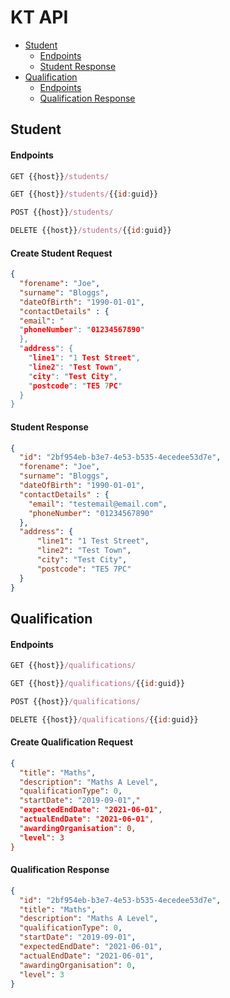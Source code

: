 # KT API

- [Student](#student)
  - [Endpoints](#endpoints-student)
  - [Student Response](#student-request)
- [Qualification](#qualification)
  - [Endpoints](#endpoints-qualification)
  - [Qualification Response](#qualification-response)

## Student

#### Endpoints
```js
GET {{host}}/students/
```
```js
GET {{host}}/students/{{id:guid}}
```
```js
POST {{host}}/students/
```
```js
DELETE {{host}}/students/{{id:guid}}
```

#### Create Student Request
```json
{
  "forename": "Joe",
  "surname": "Bloggs",
  "dateOfBirth": "1990-01-01",
  "contactDetails" : {
  "email": "
  "phoneNumber": "01234567890"
  },
  "address": {
	"line1": "1 Test Street",
	"line2": "Test Town",
	"city": "Test City",
	"postcode": "TE5 7PC"
  }
}
```

#### Student Response
```json
{
  "id": "2bf954eb-b3e7-4e53-b535-4ecedee53d7e",
  "forename": "Joe",
  "surname": "Bloggs",
  "dateOfBirth": "1990-01-01",
  "contactDetails" : {
	"email": "testemail@email.com",
	"phoneNumber": "01234567890"
  },
  "address": {
	  "line1": "1 Test Street",
	  "line2": "Test Town",
	  "city": "Test City",
	  "postcode": "TE5 7PC"
  }
}
```

## Qualification

#### Endpoints
```js
GET {{host}}/qualifications/
```
```js
GET {{host}}/qualifications/{{id:guid}}
```
```js
POST {{host}}/qualifications/
```
```js
DELETE {{host}}/qualifications/{{id:guid}}
```

#### Create Qualification Request
```json
{
  "title": "Maths",
  "description": "Maths A Level",
  "qualificationType": 0,
  "startDate": "2019-09-01","
  "expectedEndDate": "2021-06-01",
  "actualEndDate": "2021-06-01",
  "awardingOrganisation": 0,
  "level": 3
}
```

#### Qualification Response
```json
{
  "id": "2bf954eb-b3e7-4e53-b535-4ecedee53d7e",
  "title": "Maths",
  "description": "Maths A Level",
  "qualificationType": 0,
  "startDate": "2019-09-01",
  "expectedEndDate": "2021-06-01",
  "actualEndDate": "2021-06-01",
  "awardingOrganisation": 0,
  "level": 3
}
```
